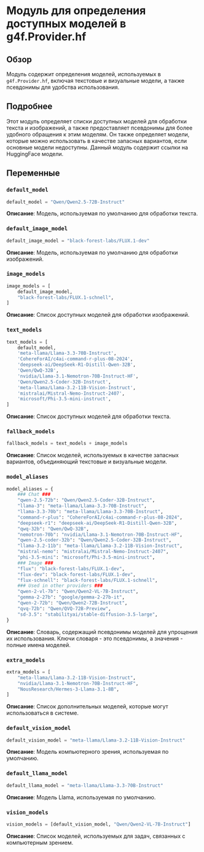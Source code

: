 # Модуль для определения доступных моделей в g4f.Provider.hf

## Обзор

Модуль содержит определения моделей, используемых в `g4f.Provider.hf`, включая текстовые и визуальные модели, а также псевдонимы для удобства использования.

## Подробнее

Этот модуль определяет списки доступных моделей для обработки текста и изображений, а также предоставляет псевдонимы для более удобного обращения к этим моделям. Он также определяет модели, которые можно использовать в качестве запасных вариантов, если основные модели недоступны. Данный модуль содержит ссылки на HuggingFace модели.

## Переменные

### `default_model`

```python
default_model = "Qwen/Qwen2.5-72B-Instruct"
```

**Описание**: Модель, используемая по умолчанию для обработки текста.

### `default_image_model`

```python
default_image_model = "black-forest-labs/FLUX.1-dev"
```

**Описание**: Модель, используемая по умолчанию для обработки изображений.

### `image_models`

```python
image_models = [    
    default_image_model,
    "black-forest-labs/FLUX.1-schnell",
]
```

**Описание**: Список доступных моделей для обработки изображений.

### `text_models`

```python
text_models = [
    default_model,
    'meta-llama/Llama-3.3-70B-Instruct',
    'CohereForAI/c4ai-command-r-plus-08-2024',
    'deepseek-ai/DeepSeek-R1-Distill-Qwen-32B',
    'Qwen/QwQ-32B',
    'nvidia/Llama-3.1-Nemotron-70B-Instruct-HF',
    'Qwen/Qwen2.5-Coder-32B-Instruct',
    'meta-llama/Llama-3.2-11B-Vision-Instruct',
    'mistralai/Mistral-Nemo-Instruct-2407',
    'microsoft/Phi-3.5-mini-instruct',
]
```

**Описание**: Список доступных моделей для обработки текста.

### `fallback_models`

```python
fallback_models = text_models + image_models
```

**Описание**: Список моделей, используемых в качестве запасных вариантов, объединяющий текстовые и визуальные модели.

### `model_aliases`

```python
model_aliases = {
    ### Chat ###
    "qwen-2.5-72b": "Qwen/Qwen2.5-Coder-32B-Instruct",
    "llama-3": "meta-llama/Llama-3.3-70B-Instruct",
    "llama-3.3-70b": "meta-llama/Llama-3.3-70B-Instruct",
    "command-r-plus": "CohereForAI/c4ai-command-r-plus-08-2024",
    "deepseek-r1": "deepseek-ai/DeepSeek-R1-Distill-Qwen-32B",
    "qwq-32b": "Qwen/QwQ-32B",
    "nemotron-70b": "nvidia/Llama-3.1-Nemotron-70B-Instruct-HF",
    "qwen-2.5-coder-32b": "Qwen/Qwen2.5-Coder-32B-Instruct",
    "llama-3.2-11b": "meta-llama/Llama-3.2-11B-Vision-Instruct",
    "mistral-nemo": "mistralai/Mistral-Nemo-Instruct-2407",
    "phi-3.5-mini": "microsoft/Phi-3.5-mini-instruct",
    ### Image ###
    "flux": "black-forest-labs/FLUX.1-dev",
    "flux-dev": "black-forest-labs/FLUX.1-dev",
    "flux-schnell": "black-forest-labs/FLUX.1-schnell",
    ### Used in other providers ###
    "qwen-2-vl-7b": "Qwen/Qwen2-VL-7B-Instruct",
    "gemma-2-27b": "google/gemma-2-27b-it",
    "qwen-2-72b": "Qwen/Qwen2-72B-Instruct",
    "qvq-72b": "Qwen/QVQ-72B-Preview",
    "sd-3.5": "stabilityai/stable-diffusion-3.5-large",
}
```

**Описание**: Словарь, содержащий псевдонимы моделей для упрощения их использования. Ключи словаря - это псевдонимы, а значения - полные имена моделей.

### `extra_models`

```python
extra_models = [
    "meta-llama/Llama-3.2-11B-Vision-Instruct",
    "nvidia/Llama-3.1-Nemotron-70B-Instruct-HF",
    "NousResearch/Hermes-3-Llama-3.1-8B",
]
```

**Описание**: Список дополнительных моделей, которые могут использоваться в системе.

### `default_vision_model`

```python
default_vision_model = "meta-llama/Llama-3.2-11B-Vision-Instruct"
```

**Описание**: Модель компьютерного зрения, используемая по умолчанию.

### `default_llama_model`

```python
default_llama_model = "meta-llama/Llama-3.3-70B-Instruct"
```

**Описание**: Модель Llama, используемая по умолчанию.

### `vision_models`

```python
vision_models = [default_vision_model, "Qwen/Qwen2-VL-7B-Instruct"]
```

**Описание**: Список моделей, используемых для задач, связанных с компьютерным зрением.